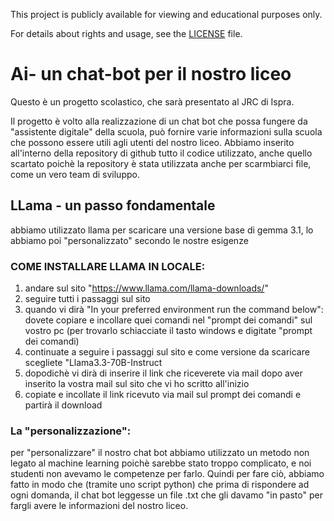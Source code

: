 This project is publicly available for viewing and educational purposes only.  

For details about rights and usage, see the [LICENSE](LICENSE) file.

# Ai- un chat-bot per il nostro liceo

Questo è un progetto scolastico, che sarà presentato al JRC di Ispra.

Il progetto è volto alla realizzazione di un chat bot che possa fungere da "assistente digitale" della scuola,
può fornire varie informazioni sulla scuola che possono essere utili agli utenti del nostro liceo.
Abbiamo inserito all'interno della repository di github tutto il codice utilizzato, anche quello scartato poichè la repository è stata utilizzata anche per scarmbiarci file, come un vero team di sviluppo.
## LLama - un passo fondamentale

abbiamo utilizzato llama per scaricare una versione base di gemma 3.1, lo abbiamo poi "personalizzato" secondo le nostre esigenze

### COME INSTALLARE LLAMA IN LOCALE:

1. andare sul sito "https://www.llama.com/llama-downloads/"
2. seguire tutti i passaggi sul sito
3. quando vi dirà "In your preferred environment run the command below": dovete copiare e incollare quei comandi nel "prompt dei comandi" sul vostro pc
   (per trovarlo schiacciate il tasto windows e digitate "prompt dei comandi)
4. continuate a seguire i passaggi sul sito e come versione da scaricare scegliete "Llama3.3-70B-Instruct
5. dopodichè vi dirà di inserire il link che riceverete via mail dopo aver inserito la vostra mail sul sito che vi ho scritto all'inizio
6. copiate e incollate il link ricevuto via mail sul prompt dei comandi e partirà il download

### La "personalizzazione":

per "personalizzare" il nostro chat bot abbiamo utilizzato un metodo non legato al machine learning poichè sarebbe stato troppo complicato, e noi studenti non avevamo le competenze per farlo. Quindi per fare ciò, abbiamo fatto in modo che (tramite uno script python) che prima di rispondere ad ogni domanda, il chat bot leggesse un file .txt che gli davamo "in pasto" per fargli avere le informazioni del nostro liceo.
